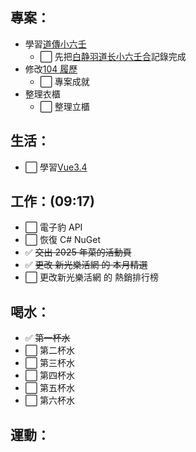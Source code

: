 ## 專案：

- 學習[道傳小六壬](/occult/小六壬/道傳小六壬.md)
  - ⬜ 先把[白静羽道长小六壬合](https://www.bilibili.com/video/BV1V1421d7om/?spm_id_from=333.1391.0.0&vd_source=09429cc2cd18c5979862bdb67049c5e2)記錄完成
- 修改[104 履歷](https://pda.104.com.tw/profile/edit?vno=750k8pcig)
  - ⬜ 專案成就
- 整理衣櫃
  - ⬜ 整理立櫃

## 生活：

- ⬜ 學習[Vue3.4]()

## 工作：(09:17)

- ⬜ 電子豹 API
- ⬜ 恢復 C# NuGet
- ✅ ~~交出 2025 年菜的活動頁~~
- ✅ ~~更改 新光樂活網 的 本月精選~~
- ⬜ 更改新光樂活網 的 熱銷排行榜

## 喝水：

- ✅ ~~第一杯水~~
- ⬜ 第二杯水
- ⬜ 第三杯水
- ⬜ 第四杯水
- ⬜ 第五杯水
- ⬜ 第六杯水

## 運動：
